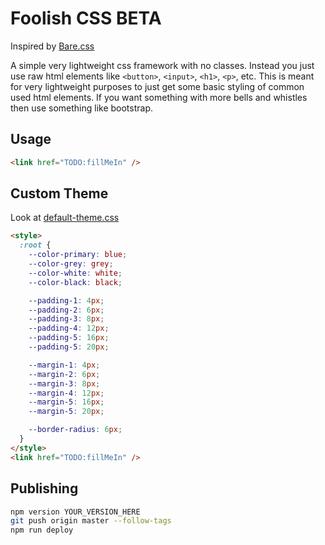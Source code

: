 # Foolish CSS BETA

Inspired by [Bare.css](http://barecss.com/)

A simple very lightweight css framework with no classes. Instead you just use raw html elements like `<button>`, `<input>`, `<h1>`, `<p>`, etc. This is meant for very lightweight purposes to just get some basic styling of common used html elements. If you want something with more bells and whistles then use something like bootstrap.

## Usage

```html
<link href="TODO:fillMeIn" />
```

## Custom Theme

Look at [default-theme.css](./default-theme.css)

```html
<style>
  :root {
    --color-primary: blue;
    --color-grey: grey;
    --color-white: white;
    --color-black: black;

    --padding-1: 4px;
    --padding-2: 6px;
    --padding-3: 8px;
    --padding-4: 12px;
    --padding-5: 16px;
    --padding-5: 20px;

    --margin-1: 4px;
    --margin-2: 6px;
    --margin-3: 8px;
    --margin-4: 12px;
    --margin-5: 16px;
    --margin-5: 20px;

    --border-radius: 6px;
  }
</style>
<link href="TODO:fillMeIn" />
```

## Publishing

```bash
npm version YOUR_VERSION_HERE
git push origin master --follow-tags
npm run deploy
```
